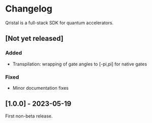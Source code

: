 # Changelog

Qristal is a full-stack SDK for quantum accelerators.

## [Not yet released]

### Added

- Transpilation: wrapping of gate angles to [-pi,pi] for native gates

### Fixed

- Minor documentation fixes



## [1.0.0] - 2023-05-19

First non-beta release.

